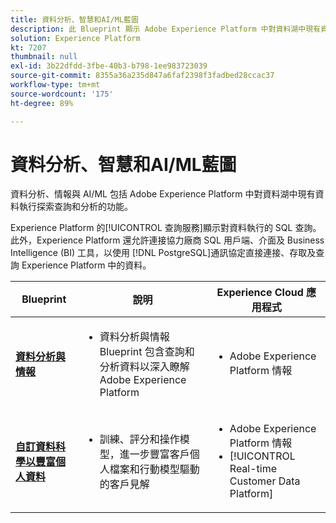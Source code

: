 ```yaml
---
title: 資料分析、智慧和AI/ML藍圖
description: 此 Blueprint 顯示 Adobe Experience Platform 中對資料湖中現有資料執行探索查詢和分析的功能。
solution: Experience Platform
kt: 7207
thumbnail: null
exl-id: 3b22dfdd-3fbe-40b3-b798-1ee983723039
source-git-commit: 8355a36a235d847a6faf2398f3fadbed28ccac37
workflow-type: tm+mt
source-wordcount: '175'
ht-degree: 89%

---
```


# 資料分析、智慧和AI/ML藍圖

資料分析、情報與 AI/ML 包括 Adobe Experience Platform 中對資料湖中現有資料執行探索查詢和分析的功能。

Experience Platform 的[!UICONTROL 查詢服務]顯示對資料執行的 SQL 查詢。此外，Experience Platform 還允許連接協力廠商 SQL 用戶端、介面及 Business Intelligence (BI) 工具，以使用 [!DNL PostgreSQL]通訊協定直接連接、存取及查詢 Experience Platform 中的資料。

| Blueprint | 說明 | Experience Cloud 應用程式 |
|---|---|---|
| **[資料分析與情報](analysis.md)** | <ul><li>資料分析與情報 Blueprint 包含查詢和分析資料以深入瞭解 Adobe Experience Platform</ul></li> | <ul><li> Adobe Experience Platform 情報</ul></li> |
| **[自訂資料科學以豐富個人資料](data-science.md)** | <ul><li>訓練、評分和操作模型，進一步豐富客戶個人檔案和行動模型驅動的客戶見解</li></ul> | <ul><li>Adobe Experience Platform 情報</li><li> [!UICONTROL Real-time Customer Data Platform]</li></ul> |
